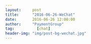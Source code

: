 ```yaml
---
layout:     post 
title:      "2016-06-26-WeChat"
date:       2016-06-26 12:00:00
author:     "PaymentGroup"
tag:		  [chat]
header-img: "img/post-bg-wechat.jpg"
---
```

